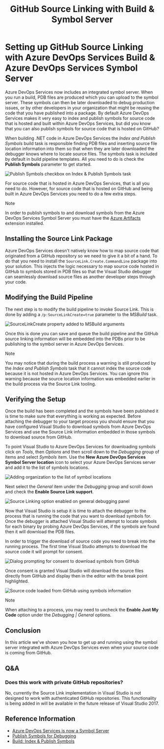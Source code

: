 ﻿---
title: GitHub Source Linking with Build & Symbol Server
description: Using build to index and publish symbols from an Azure DevOps Services-hosted Git repository works out of the gate, but with a little bit of extra work you can make it work on GitHub-hosted repositories as well.
ms.technology: devops-artifacts
ms.assetid: 3cb56371-3ef2-4bd9-871b-ec6cfa93bedf
ms.date: 03/02/2018
ms.topic: conceptual
monikerRange: '>= tfs-2017'
---

# Setting up GitHub Source Linking with Azure DevOps Services Build & Azure DevOps Services Symbol Server

Azure DevOps Services now includes an integrated symbol server. When you run a build, PDB files are produced which you can upload to the symbol server. These symbols can then be later downloaded to debug production issues, or by other developers in your organization that might be reusing the code that you have published into a package. By default Azure DevOps Services makes it very easy to index and publish symbols for source code that is hosted and built within Azure DevOps Services, but did you know that you can also publish symbols for source code that is hosted on GitHub?

When building .NET code in Azure DevOps Services the _Index and Publish Symbols_ build task is responsible finding PDB files and inserting source file location information into them so that when they are later downloaded the debugger knows where to locate source files. The symbols task is included by default in build pipeline templates. All you need to do is check the **Publish Symbols** parameter to get started.

![Publish Symbols checkbox on Index & Publish Symbols task](media/publishsymbolscheckbox.png)

For source code that is hosted in Azure DevOps Services, that is all you need to do. However, for source code that is hosted on GitHub and being built in Azure DevOps Services you need to do a few extra steps.

> [!NOTE]
> In order to publish symbols to and download symbols from the Azure DevOps Services Symbol Server you must have the [Azure Artifacts](https://marketplace.visualstudio.com/items?itemName=ms.feed)  extension installed.

## Installing the Source Link Package
Azure DevOps Services doesn't natively know how to map source code that originated from a GitHub repository so we need to give it a bit of a hand. To do that you need to install the ```SourceLink.Create.CommandLine``` package into your solution. This injects the logic necessary to map source code hosted in GitHub to symbols stored in PDB files so that the Visual Studio debugger can seamlessly download source files as another developer steps through your code.

## Modifying the Build Pipeline
The next step is to modify the build pipeline to invoke Source Link. This is done by adding a ```/p:SourceLinkCreate=true``` parameter to the _MSBuild_ task.

![SourceLinkCreate property added to MSBuild arguments](media/msbuildsourcelinkcreateproperty.png)

Once this is done you can save and queue the build pipeline and the GitHub source linking information will be embedded into the PDBs prior to be publishing to the symbol server in Azure DevOps Services.

> [!NOTE]
> You may notice that during the build process a warning is still produced by the _Index and Publish Symbols_ task that it cannot index the source code because it is not hosted in Azure DevOps Services. You can ignore this warning because the source location information was embedded earlier in the build process via the Source Link tooling.

## Verifying the Setup
Once the build has been completed and the symbols have been published it is time to make sure that everything is working as expected. Before attaching the debugger to your target process you should ensure that you have configured Visual Studio to download symbols from Azure DevOps Services and use the Source Link information embedded in those symbols to download source from GitHub.

To point Visual Studio to Azure DevOps Services for downloading symbols click on _Tools_, then _Options_ and then scroll down to the _Debugging_ group of items and select _Symbols_ item. Use the **New Azure DevOps Services Symbol Server location** icon to select your Azure DevOps Services server and add it to the list of symbols locations.

![Adding organization to the list of symbol locations](media/symbollocationoptionspanel.png)

Next select the _General_ item under the _Debugging_ group and scroll down and check the **Enable Source Link support**.

![Source Linking option enabled on general debugging panel](media/symbolgeneralpanelsourcelinking.png)

Now that Visual Studio is setup it is time to attach the debugger to the process that is running the code that you want to download symbols for. Once the debugger is attached Visual Studio will attempt to locate symbols for each binary by probing Azure DevOps Services, if the symbols are found then it will download the PDB files.

In order to trigger the download of source code you need to break into the running process. The first time Visual Studio attempts to download the source code it will prompt for consent.

![Dialog prompting for consent to download symbols from GitHub](media/downloadsymbolsconsentdialog.png)

Once consent is granted Visual Studio will download the source files directly from GitHub and display then in the editor with the break point highlighted.

![Source code loaded from GitHub using symbols information](media/codeloadedfromgithubusingsymbolsinfo.png)

> [!NOTE]
> When attaching to a process, you may need to uncheck the **Enable Just My Code** option under the _Debugging | General_ options.

## Conclusion
In this article we've shown you how to get up and running using the symbol server integrated with Azure DevOps Services even when your source code is coming from GitHub.

## Q&A

### Does this work with private GitHub repositories?

No, currently the Source Link implementation in Visual Studio is not designed to work with authenticated GitHub repositories. This functionality is being added in will be available in the future release of Visual Studio 2017.

## Reference Information

- [Azure DevOps Services is now a Symbol Server](https://blogs.msdn.microsoft.com/devops/2017/11/15/vsts-is-now-a-symbol-server/)
- [Publish Symbols for Debugging](/azure/devops/pipelines/symbols/)
- [Build: Index & Publish Symbols](../../pipelines/tasks/build/index-sources-publish-symbols.md)